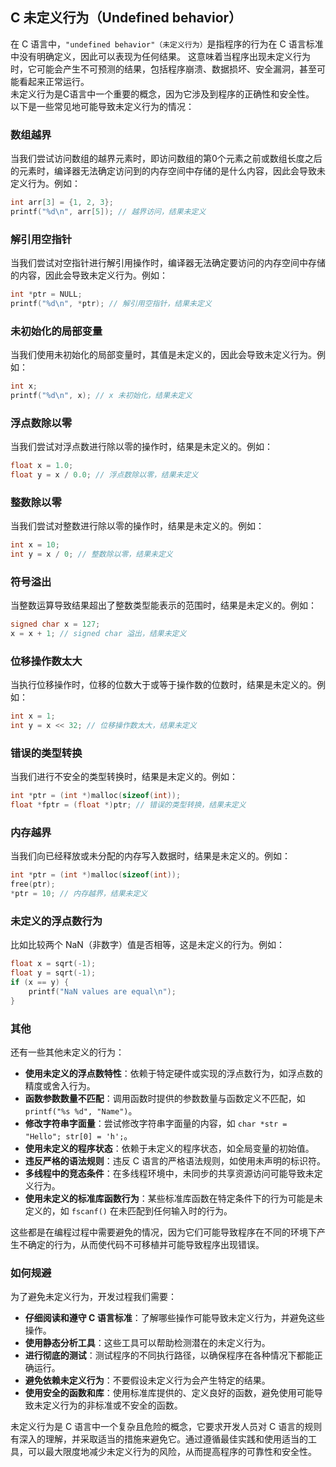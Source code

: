 ## C 未定义行为（Undefined behavior）

在 C 语言中，`"undefined behavior"（未定义行为）`是指程序的行为在 C 语言标准中没有明确定义，因此可以表现为任何结果。
这意味着当程序出现未定义行为时，它可能会产生不可预测的结果，包括程序崩溃、数据损坏、安全漏洞，甚至可能看起来正常运行。  
未定义行为是C语言中一个重要的概念，因为它涉及到程序的正确性和安全性。  
以下是一些常见地可能导致未定义行为的情况：

### 数组越界

当我们尝试访问数组的越界元素时，即访问数组的第0个元素之前或数组长度之后的元素时，编译器无法确定访问到的内存空间中存储的是什么内容，因此会导致未定义行为。例如：

```c++
int arr[3] = {1, 2, 3};
printf("%d\n", arr[5]); // 越界访问，结果未定义
```

### 解引用空指针

当我们尝试对空指针进行解引用操作时，编译器无法确定要访问的内存空间中存储的内容，因此会导致未定义行为。例如：

```c++
int *ptr = NULL;
printf("%d\n", *ptr); // 解引用空指针，结果未定义
```

### 未初始化的局部变量

当我们使用未初始化的局部变量时，其值是未定义的，因此会导致未定义行为。例如：

```c++
int x;
printf("%d\n", x); // x 未初始化，结果未定义
```

### 浮点数除以零

当我们尝试对浮点数进行除以零的操作时，结果是未定义的。例如：

```c++
float x = 1.0;
float y = x / 0.0; // 浮点数除以零，结果未定义
```

### 整数除以零

当我们尝试对整数进行除以零的操作时，结果是未定义的。例如：

```c++
int x = 10;
int y = x / 0; // 整数除以零，结果未定义
```

### 符号溢出

当整数运算导致结果超出了整数类型能表示的范围时，结果是未定义的。例如：

```c++
signed char x = 127;
x = x + 1; // signed char 溢出，结果未定义
```

### 位移操作数太大

当执行位移操作时，位移的位数大于或等于操作数的位数时，结果是未定义的。例如：

```c++
int x = 1;
int y = x << 32; // 位移操作数太大，结果未定义
```

### 错误的类型转换

当我们进行不安全的类型转换时，结果是未定义的。例如：

```c++
int *ptr = (int *)malloc(sizeof(int));
float *fptr = (float *)ptr; // 错误的类型转换，结果未定义
```

### 内存越界

当我们向已经释放或未分配的内存写入数据时，结果是未定义的。例如：

```c++
int *ptr = (int *)malloc(sizeof(int));
free(ptr);
*ptr = 10; // 内存越界，结果未定义
```

### 未定义的浮点数行为

比如比较两个 NaN（非数字）值是否相等，这是未定义的行为。例如：

```c++
float x = sqrt(-1);
float y = sqrt(-1);
if (x == y) {
    printf("NaN values are equal\n");
}
```

### 其他

还有一些其他未定义的行为：

- **使用未定义的浮点数特性**：依赖于特定硬件或实现的浮点数行为，如浮点数的精度或舍入行为。
- **函数参数数量不匹配**：调用函数时提供的参数数量与函数定义不匹配，如 `printf("%s %d", "Name")`。
- **修改字符串字面量**：尝试修改字符串字面量的内容，如 `char *str = "Hello"; str[0] = 'h';`。
- **使用未定义的程序状态**：依赖于未定义的程序状态，如全局变量的初始值。
- **违反严格的语法规则**：违反 C 语言的严格语法规则，如使用未声明的标识符。
- **多线程中的竞态条件**：在多线程环境中，未同步的共享资源访问可能导致未定义行为。
- **使用未定义的标准库函数行为**：某些标准库函数在特定条件下的行为可能是未定义的，如 `fscanf()` 在未匹配到任何输入时的行为。

这些都是在编程过程中需要避免的情况，因为它们可能导致程序在不同的环境下产生不确定的行为，从而使代码不可移植并可能导致程序出现错误。

### 如何规避

为了避免未定义行为，开发过程我们需要：

- **仔细阅读和遵守 C 语言标准**：了解哪些操作可能导致未定义行为，并避免这些操作。
- **使用静态分析工具**：这些工具可以帮助检测潜在的未定义行为。
- **进行彻底的测试**：测试程序的不同执行路径，以确保程序在各种情况下都能正确运行。
- **避免依赖未定义行为**：不要假设未定义行为会产生特定的结果。
- **使用安全的函数和库**：使用标准库提供的、定义良好的函数，避免使用可能导致未定义行为的非标准或不安全的函数。

未定义行为是 C 语言中一个复杂且危险的概念，它要求开发人员对 C
语言的规则有深入的理解，并采取适当的措施来避免它。通过遵循最佳实践和使用适当的工具，可以最大限度地减少未定义行为的风险，从而提高程序的可靠性和安全性。